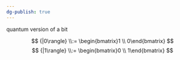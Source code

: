 ```yaml
---
dg-publish: true
---
```

quantum version of a bit 

$$
{|0\rangle} \\:= \begin{bmatrix}1 \\ 0\end{bmatrix}
$$
$$
{|1\rangle} \\:= \begin{bmatrix}0 \\ 1\end{bmatrix}
$$
